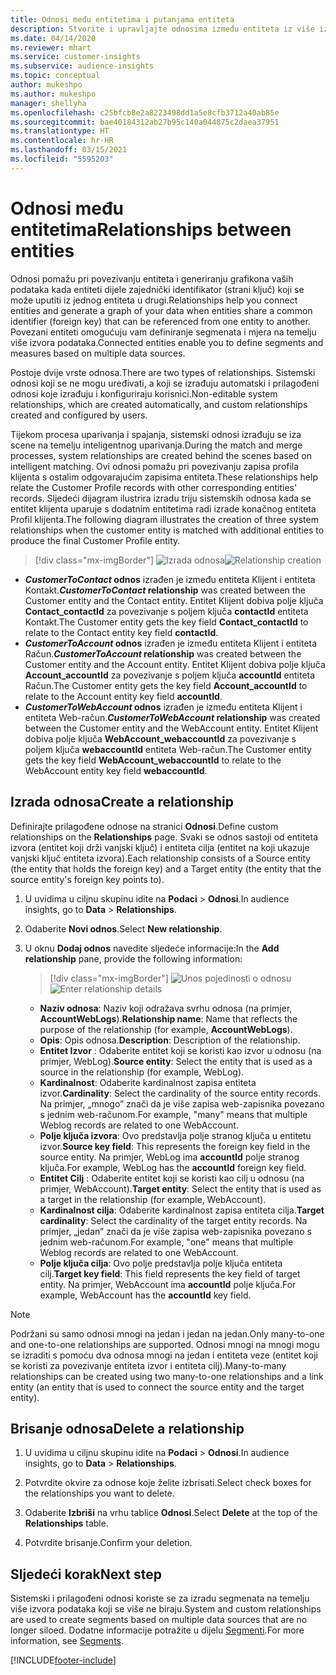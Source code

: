 ```yaml
---
title: Odnosi među entitetima i putanjama entiteta
description: Stvorite i upravljajte odnosima između entiteta iz više izvora podataka.
ms.date: 04/14/2020
ms.reviewer: mhart
ms.service: customer-insights
ms.subservice: audience-insights
ms.topic: conceptual
author: mukeshpo
ms.author: mukeshpo
manager: shellyha
ms.openlocfilehash: c25bfcb8e2a8223498dd1a5e8cfb3712a40ab85e
ms.sourcegitcommit: bae40184312ab27b95c140a044875c2daea37951
ms.translationtype: HT
ms.contentlocale: hr-HR
ms.lasthandoff: 03/15/2021
ms.locfileid: "5595203"
---
```

# <a name="relationships-between-entities"></a><span data-ttu-id="6822b-103">Odnosi među entitetima</span><span class="sxs-lookup"><span data-stu-id="6822b-103">Relationships between entities</span></span>

<span data-ttu-id="6822b-104">Odnosi pomažu pri povezivanju entiteta i generiranju grafikona vaših podataka kada entiteti dijele zajednički identifikator (strani ključ) koji se može uputiti iz jednog entiteta u drugi.</span><span class="sxs-lookup"><span data-stu-id="6822b-104">Relationships help you connect entities and generate a graph of your data when entities share a common identifier (foreign key) that can be referenced from one entity to another.</span></span> <span data-ttu-id="6822b-105">Povezani entiteti omogućuju vam definiranje segmenata i mjera na temelju više izvora podataka.</span><span class="sxs-lookup"><span data-stu-id="6822b-105">Connected entities enable you to define segments and measures based on multiple data sources.</span></span>

<span data-ttu-id="6822b-106">Postoje dvije vrste odnosa.</span><span class="sxs-lookup"><span data-stu-id="6822b-106">There are two types of relationships.</span></span> <span data-ttu-id="6822b-107">Sistemski odnosi koji se ne mogu uređivati, a koji se izrađuju automatski i prilagođeni odnosi koje izrađuju i konfiguriraju korisnici.</span><span class="sxs-lookup"><span data-stu-id="6822b-107">Non-editable system relationships, which are created automatically, and custom relationships created and configured by users.</span></span>

<span data-ttu-id="6822b-108">Tijekom procesa uparivanja i spajanja, sistemski odnosi izrađuju se iza scene na temelju inteligentnog uparivanja.</span><span class="sxs-lookup"><span data-stu-id="6822b-108">During the match and merge processes, system relationships are created behind the scenes based on intelligent matching.</span></span> <span data-ttu-id="6822b-109">Ovi odnosi pomažu pri povezivanju zapisa profila klijenta s ostalim odgovarajućim zapisima entiteta.</span><span class="sxs-lookup"><span data-stu-id="6822b-109">These relationships help relate the Customer Profile records with other corresponding entities' records.</span></span> <span data-ttu-id="6822b-110">Sljedeći dijagram ilustrira izradu triju sistemskih odnosa kada se entitet klijenta uparuje s dodatnim entitetima radi izrade konačnog entiteta Profil klijenta.</span><span class="sxs-lookup"><span data-stu-id="6822b-110">The following diagram illustrates the creation of three system relationships when the customer entity is matched with additional entities to produce the final Customer Profile entity.</span></span>

> [!div class="mx-imgBorder"]
> <span data-ttu-id="6822b-111">![Izrada odnosa](media/relationships-entities-merge.png "Izrada odnosa")</span><span class="sxs-lookup"><span data-stu-id="6822b-111">![Relationship creation](media/relationships-entities-merge.png "Relationship creation")</span></span>

- <span data-ttu-id="6822b-112">***CustomerToContact* odnos** izrađen je između entiteta Klijent i entiteta Kontakt.</span><span class="sxs-lookup"><span data-stu-id="6822b-112">***CustomerToContact* relationship** was created between the Customer entity and the Contact entity.</span></span> <span data-ttu-id="6822b-113">Entitet Klijent dobiva polje ključa **Contact_contactId** za povezivanje s poljem ključa **contactId** entiteta Kontakt.</span><span class="sxs-lookup"><span data-stu-id="6822b-113">The Customer entity gets the key field **Contact_contactId** to relate to the Contact entity key field **contactId**.</span></span>
- <span data-ttu-id="6822b-114">***CustomerToAccount* odnos** izrađen je između entiteta Klijent i entiteta Račun.</span><span class="sxs-lookup"><span data-stu-id="6822b-114">***CustomerToAccount* relationship** was created between the Customer entity and the Account entity.</span></span> <span data-ttu-id="6822b-115">Entitet Klijent dobiva polje ključa **Account_accountId** za povezivanje s poljem ključa **accountId** entiteta Račun.</span><span class="sxs-lookup"><span data-stu-id="6822b-115">The Customer entity gets the key field **Account_accountId** to relate to the Account entity key field **accountId**.</span></span>
- <span data-ttu-id="6822b-116">***CustomerToWebAccount* odnos** izrađen je između entiteta Klijent i entiteta Web-račun.</span><span class="sxs-lookup"><span data-stu-id="6822b-116">***CustomerToWebAccount* relationship** was created between the Customer entity and the WebAccount entity.</span></span> <span data-ttu-id="6822b-117">Entitet Klijent dobiva polje ključa **WebAccount_webaccountId** za povezivanje s poljem ključa **webaccountId** entiteta Web-račun.</span><span class="sxs-lookup"><span data-stu-id="6822b-117">The Customer entity gets the key field **WebAccount_webaccountId** to relate to the WebAccount entity key field **webaccountId**.</span></span>

## <a name="create-a-relationship"></a><span data-ttu-id="6822b-118">Izrada odnosa</span><span class="sxs-lookup"><span data-stu-id="6822b-118">Create a relationship</span></span>

<span data-ttu-id="6822b-119">Definirajte prilagođene odnose na stranici **Odnosi**.</span><span class="sxs-lookup"><span data-stu-id="6822b-119">Define custom relationships on the **Relationships** page.</span></span> <span data-ttu-id="6822b-120">Svaki se odnos sastoji od entiteta izvora (entitet koji drži vanjski ključ) i entiteta cilja (entitet na koji ukazuje vanjski ključ entiteta izvora).</span><span class="sxs-lookup"><span data-stu-id="6822b-120">Each relationship consists of a Source entity (the entity that holds the foreign key) and a Target entity (the entity that the source entity's foreign key points to).</span></span>

1. <span data-ttu-id="6822b-121">U uvidima u ciljnu skupinu idite na **Podaci** > **Odnosi**.</span><span class="sxs-lookup"><span data-stu-id="6822b-121">In audience insights, go to **Data** > **Relationships**.</span></span>

2. <span data-ttu-id="6822b-122">Odaberite **Novi odnos**.</span><span class="sxs-lookup"><span data-stu-id="6822b-122">Select **New relationship**.</span></span>

3. <span data-ttu-id="6822b-123">U oknu **Dodaj odnos** navedite sljedeće informacije:</span><span class="sxs-lookup"><span data-stu-id="6822b-123">In the **Add relationship** pane, provide the following information:</span></span>

   > [!div class="mx-imgBorder"]
   > <span data-ttu-id="6822b-124">![Unos pojedinosti o odnosu](media/relationships-add.png "Unos pojedinosti o odnosu")</span><span class="sxs-lookup"><span data-stu-id="6822b-124">![Enter relationship details](media/relationships-add.png "Enter relationship details")</span></span>

   - <span data-ttu-id="6822b-125">**Naziv odnosa**: Naziv koji odražava svrhu odnosa (na primjer, **AccountWebLogs**).</span><span class="sxs-lookup"><span data-stu-id="6822b-125">**Relationship name**: Name that reflects the purpose of the relationship (for example, **AccountWebLogs**).</span></span>
   - <span data-ttu-id="6822b-126">**Opis**: Opis odnosa.</span><span class="sxs-lookup"><span data-stu-id="6822b-126">**Description**: Description of the relationship.</span></span>
   - <span data-ttu-id="6822b-127">**Entitet Izvor** : Odaberite entitet koji se koristi kao izvor u odnosu (na primjer, WebLog).</span><span class="sxs-lookup"><span data-stu-id="6822b-127">**Source entity**: Select the entity that is used as a source in the relationship (for example, WebLog).</span></span>
   - <span data-ttu-id="6822b-128">**Kardinalnost**: Odaberite kardinalnost zapisa entiteta izvor.</span><span class="sxs-lookup"><span data-stu-id="6822b-128">**Cardinality**: Select the cardinality of the source entity records.</span></span> <span data-ttu-id="6822b-129">Na primjer, „mnogo” znači da je više zapisa web-zapisnika povezano s jednim web-računom.</span><span class="sxs-lookup"><span data-stu-id="6822b-129">For example, "many" means that multiple Weblog records are related to one WebAccount.</span></span>
   - <span data-ttu-id="6822b-130">**Polje ključa izvora**: Ovo predstavlja polje stranog ključa u entitetu izvor.</span><span class="sxs-lookup"><span data-stu-id="6822b-130">**Source key field**: This represents the foreign key field in the source entity.</span></span> <span data-ttu-id="6822b-131">Na primjer, WebLog ima **accountId** polje stranog ključa.</span><span class="sxs-lookup"><span data-stu-id="6822b-131">For example, WebLog has the **accountId** foreign key field.</span></span>
   - <span data-ttu-id="6822b-132">**Entitet Cilj** : Odaberite entitet koji se koristi kao cilj u odnosu (na primjer, WebAccount).</span><span class="sxs-lookup"><span data-stu-id="6822b-132">**Target entity**: Select the entity that is used as a target in the relationship (for example, WebAccount).</span></span>
   - <span data-ttu-id="6822b-133">**Kardinalnost cilja**: Odaberite kardinalnost zapisa entiteta cilja.</span><span class="sxs-lookup"><span data-stu-id="6822b-133">**Target cardinality**: Select the cardinality of the target entity records.</span></span> <span data-ttu-id="6822b-134">Na primjer, „jedan” znači da je više zapisa web-zapisnika povezano s jednim web-računom.</span><span class="sxs-lookup"><span data-stu-id="6822b-134">For example, "one" means that multiple Weblog records are related to one WebAccount.</span></span>
   - <span data-ttu-id="6822b-135">**Polje ključa cilja**: Ovo polje predstavlja polje ključa entiteta cilj.</span><span class="sxs-lookup"><span data-stu-id="6822b-135">**Target key field**: This field represents the key field of target entity.</span></span> <span data-ttu-id="6822b-136">Na primjer, WebAccount ima **accountId** polje ključa.</span><span class="sxs-lookup"><span data-stu-id="6822b-136">For example, WebAccount has the **accountId** key field.</span></span>

> [!NOTE]
> <span data-ttu-id="6822b-137">Podržani su samo odnosi mnogi na jedan i jedan na jedan.</span><span class="sxs-lookup"><span data-stu-id="6822b-137">Only many-to-one and one-to-one relationships are supported.</span></span> <span data-ttu-id="6822b-138">Odnosi mnogi na mnogi mogu se izraditi s pomoću dva odnosa mnogi na jedan i entiteta veze (entitet koji se koristi za povezivanje entiteta izvor i entiteta cilj).</span><span class="sxs-lookup"><span data-stu-id="6822b-138">Many-to-many relationships can be created using two many-to-one relationships and a link entity (an entity that is used to connect the source entity and the target entity).</span></span>

## <a name="delete-a-relationship"></a><span data-ttu-id="6822b-139">Brisanje odnosa</span><span class="sxs-lookup"><span data-stu-id="6822b-139">Delete a relationship</span></span>

1. <span data-ttu-id="6822b-140">U uvidima u ciljnu skupinu idite na **Podaci** > **Odnosi**.</span><span class="sxs-lookup"><span data-stu-id="6822b-140">In audience insights, go to **Data** > **Relationships**.</span></span>

2. <span data-ttu-id="6822b-141">Potvrdite okvire za odnose koje želite izbrisati.</span><span class="sxs-lookup"><span data-stu-id="6822b-141">Select check boxes for the relationships you want to delete.</span></span>

3. <span data-ttu-id="6822b-142">Odaberite **Izbriši** na vrhu tablice **Odnosi**.</span><span class="sxs-lookup"><span data-stu-id="6822b-142">Select **Delete** at the top of the **Relationships** table.</span></span>

4. <span data-ttu-id="6822b-143">Potvrdite brisanje.</span><span class="sxs-lookup"><span data-stu-id="6822b-143">Confirm your deletion.</span></span>

## <a name="next-step"></a><span data-ttu-id="6822b-144">Sljedeći korak</span><span class="sxs-lookup"><span data-stu-id="6822b-144">Next step</span></span>

<span data-ttu-id="6822b-145">Sistemski i prilagođeni odnosi koriste se za izradu segmenata na temelju više izvora podataka koji se više ne biraju.</span><span class="sxs-lookup"><span data-stu-id="6822b-145">System and custom relationships are used to create segments based on multiple data sources that are no longer siloed.</span></span> <span data-ttu-id="6822b-146">Dodatne informacije potražite u dijelu [Segmenti](segments.md).</span><span class="sxs-lookup"><span data-stu-id="6822b-146">For more information, see [Segments](segments.md).</span></span>


[!INCLUDE[footer-include](../includes/footer-banner.md)]